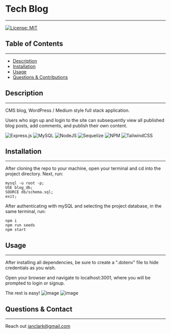 # Tech Blog 
  ------
  
[![License: MIT](https://img.shields.io/badge/License-MIT-yellow.svg)](https://opensource.org/licenses/MIT)

  ## Table of Contents
  ------

  * [Description](#description)
  * [Installation](#installation)
  * [Usage](#usage)
  * [Questions & Contributions](#questions-contribute)

## Description 
----- 
CMS blog, WordPress / Medium style  full stack application. 

Users who sign up and login to the site can subsequently view all published blog posts, add comments, and publish their own content. 

![Express.js](https://img.shields.io/badge/express.js-%23404d59.svg?style=for-the-badge&logo=express&logoColor=%2361DAFB) ![MySQL](https://img.shields.io/badge/mysql-%2300f.svg?style=for-the-badge&logo=mysql&logoColor=white) ![NodeJS](https://img.shields.io/badge/node.js-6DA55F?style=for-the-badge&logo=node.js&logoColor=white) ![Sequelize](https://img.shields.io/badge/Sequelize-52B0E7?style=for-the-badge&logo=Sequelize&logoColor=white) ![NPM](https://img.shields.io/badge/NPM-%23000000.svg?style=for-the-badge&logo=npm&logoColor=white) ![TailwindCSS](https://img.shields.io/badge/tailwindcss-%2338B2AC.svg?style=for-the-badge&logo=tailwind-css&logoColor=white)

## Installation 
---- 
After cloning the repo to your machine, open your terminal and cd into the project directory. Next, run: 
```
mysql -u root -p; 
USE blog_db;
SOURCE db/schema.sql; 
exit;
```

After authenticating with mySQL and selecting the project database, in the same terminal, run:

```
npm i
npm run seeds
npm start 
```

## Usage 
-----
After installing all dependencies, 
be sure to create a ".dotenv" file to hide credentials as you wish. 

Open your browser and navigate to localhost:3001, where you will be prompted to login or signup. 

The rest is easy!
![image](https://user-images.githubusercontent.com/90655370/142331372-64f6d41b-fbc4-496e-9b66-fa060e830d1e.png)
![image](https://user-images.githubusercontent.com/90655370/142330772-6e870442-49e0-4880-b053-382b99f01b51.png)


## Questions & Contact 
------ 
Reach out 
ianclark@gmail.com

